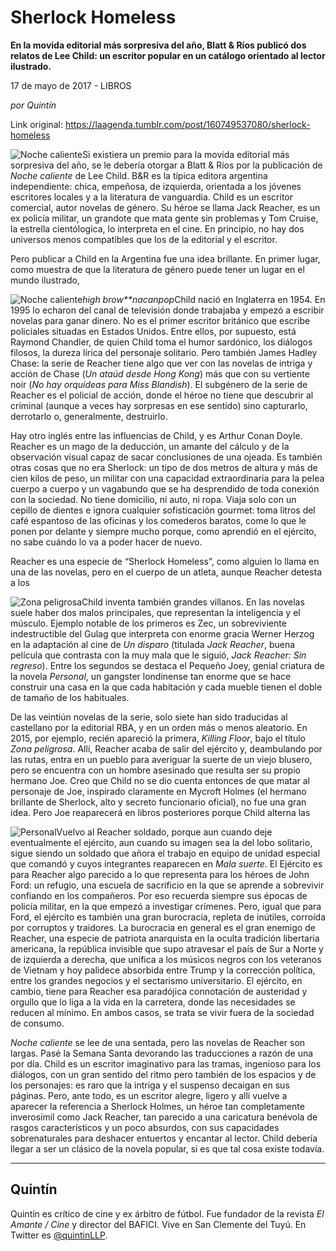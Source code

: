 # Sherlock Homeless

**En la movida editorial más sorpresiva del año, Blatt & Ríos publicó dos relatos de Lee Child: un escritor popular en un catálogo orientado al lector ilustrado.**

17 de mayo de 2017 - LIBROS

_por Quintín_

Link original: https://laagenda.tumblr.com/post/160749537080/sherlock-homeless

![Noche caliente](https://64.media.tumblr.com/215e4209a65e3664475385154aa1bc97/tumblr_inline_pk0bgle9z81t6q87u_500.jpg)Si existiera un premio para la movida editorial más sorpresiva del año, se le debería otorgar a Blatt & Ríos por la publicación de *Noche caliente* de Lee Child. B&R es la típica editora argentina independiente: chica, empeñosa, de izquierda, orientada a los jóvenes escritores locales y a la literatura de vanguardia. Child es un escritor comercial, autor novelas de género. Su héroe se llama Jack Reacher, es un ex policía militar, un grandote que mata gente sin problemas y Tom Cruise, la estrella cientólogica, lo interpreta en el cine. En principio, no hay dos universos menos compatibles que los de la editorial y el escritor.

Pero publicar a Child en la Argentina fue una idea brillante. En primer lugar, como muestra de que la literatura de género puede tener un lugar en el mundo ilustrado, 


![Noche caliente](https://64.media.tumblr.com/dd747ced84aacb572a1fd6cc305f0902/tumblr_inline_pk0bgm77L31t6q87u_250.jpg)*high brow**nacanpop*Child nació en Inglaterra en 1954. En 1995 lo echaron del canal de televisión donde trabajaba y empezó a escribir novelas para ganar dinero. No es el primer escritor británico que escribe policiales situadas en Estados Unidos. Entre ellos, por supuesto, está Raymond Chandler, de quien Child toma el humor sardónico, los diálogos filosos, la dureza lírica del personaje solitario. Pero también James Hadley Chase: la serie de Reacher tiene algo que ver con las novelas de intriga y acción de Chase (*Un ataúd desde Hong Kong*) más que con su vertiente noir (*No hay orquídeas para Miss Blandish*). El subgénero de la serie de Reacher es el policial de acción, donde el héroe no tiene que descubrir al criminal (aunque a veces hay sorpresas en ese sentido) sino capturarlo, derrotarlo o, generalmente, destruirlo.

Hay otro inglés entre las influencias de Child, y es Arthur Conan Doyle. Reacher es un mago de la deducción, un amante del cálculo y de la observación visual capaz de sacar conclusiones de una ojeada. Es también otras cosas que no era Sherlock: un tipo de dos metros de altura y más de cien kilos de peso, un militar con una capacidad extraordinaria para la pelea cuerpo a cuerpo y un vagabundo que se ha desprendido de toda conexión con la sociedad. No tiene domicilio, ni auto, ni ropa. Viaja solo con un cepillo de dientes e ignora cualquier sofisticación gourmet: toma litros del café espantoso de las oficinas y los comederos baratos, come lo que le ponen por delante y siempre mucho porque, como aprendió en el ejército, no sabe cuándo lo va a poder hacer de nuevo. 

Reacher es una especie de “Sherlock Homeless”, como alguien lo llama en una de las novelas, pero en el cuerpo de un atleta, aunque Reacher detesta a los 


![Zona peligrosa](https://64.media.tumblr.com/692221b75a28409e2bc499d35105e9c6/tumblr_inline_pk0bgnXuQ91t6q87u_250.jpg)Child inventa también grandes villanos. En las novelas suele haber dos malos principales, que representan la inteligencia y el músculo. Ejemplo notable de los primeros es Zec, un sobreviviente indestructible del Gulag que interpreta con enorme gracia Werner Herzog en la adaptación al cine de *Un disparo* (titulada *Jack Reacher*, buena película que contrasta con la muy mala que le siguió, *Jack Reacher: Sin regreso*). Entre los segundos se destaca el Pequeño Joey, genial criatura de la novela *Personal*, un gangster londinense tan enorme que se hace construir una casa en la que cada habitación y cada mueble tienen el doble de tamaño de los habituales. 

De las veintiún novelas de la serie, solo siete han sido traducidas al castellano por la editorial RBA, y en un orden más o menos aleatorio. En 2015, por ejemplo, recién apareció la primera, *Killing Floor*, bajo el título *Zona peligrosa*. Allí, Reacher acaba de salir del ejército y, deambulando por las rutas, entra en un pueblo para averiguar la suerte de un viejo blusero, pero se encuentra con un hombre asesinado que resulta ser su propio hermano Joe. Creo que Child no se dio cuenta entonces de que matar al personaje de Joe, inspirado claramente en Mycroft Holmes (el hermano brillante de Sherlock, alto y secreto funcionario oficial), no fue una gran idea. Pero Joe reaparecerá en libros posteriores porque Child alterna las 

![Personal](https://64.media.tumblr.com/7a9d930c4fce40015b1b2e833bfb53ee/tumblr_inline_pk0bgn1wRd1t6q87u_400.jpg)Vuelvo al Reacher soldado, porque aun cuando deje eventualmente el ejército, aun cuando su imagen sea la del lobo solitario, sigue siendo un soldado que añora el trabajo en equipo de unidad especial que comandó y cuyos integrantes reaparecen en *Mala suerte*. El Ejército es para Reacher algo parecido a lo que representa para los héroes de John Ford: un refugio, una escuela de sacrificio en la que se aprende a sobrevivir confiando en los compañeros. Por eso recuerda siempre sus épocas de policía militar, en la que empezó a investigar crímenes. Pero, igual que para Ford, el ejército es también una gran burocracia, repleta de inútiles, corroída por corruptos y traidores. La burocracia en general es el gran enemigo de Reacher, una especie de patriota anarquista en la oculta tradición libertaria americana, la república invisible que supo atravesar el país de Sur a Norte y de izquierda a derecha, que unifica a los músicos negros con los veteranos de Vietnam y hoy palidece absorbida entre Trump y la corrección política, entre los grandes negocios y el sectarismo universitario. El ejército, en cambio, tiene para Reacher esa paradójica connotación de austeridad y orgullo que lo liga a la vida en la carretera, donde las necesidades se reducen al mínimo. En ambos casos, se trata se vivir fuera de la sociedad de consumo. 

*Noche caliente* se lee de una sentada, pero las novelas de Reacher son largas. Pasé la Semana Santa devorando las traducciones a razón de una por día. Child es un escritor imaginativo para las tramas, ingenioso para los diálogos, con un gran sentido del ritmo pero también de los espacios y de los personajes: es raro que la intriga y el suspenso decaigan en sus páginas. Pero, ante todo, es un escritor alegre, ligero y allí vuelve a aparecer la referencia a Sherlock Holmes, un héroe tan completamente inverosímil como Jack Reacher, tan parecido a una caricatura benévola de rasgos característicos y un poco absurdos, con sus capacidades sobrenaturales para deshacer entuertos y encantar al lector. Child debería llegar a ser un clásico de la novela popular, si es que tal cosa existe todavía. 

  




---

 Quintín
--------

 Quintín es crítico de cine y ex árbitro de fútbol. Fue fundador de la revista *El Amante / Cine* y director del BAFICI. Vive en San Clemente del Tuyú. En Twitter es [@quintinLLP](https://twitter.com/quintinllp). 

